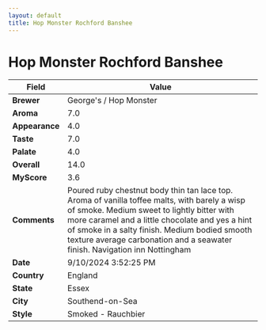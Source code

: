 ```yaml
---
layout: default
title: Hop Monster Rochford Banshee
---
```


# Hop Monster Rochford Banshee

| Field         | Value                                                                                                   |
|---------------|---------------------------------------------------------------------------------------------------------|
| **Brewer**    | George's / Hop Monster                                                                                        |
| **Aroma**     | 7.0                                                                                         |
| **Appearance**| 4.0                                                                                    |
| **Taste**     | 7.0                                                                                         |
| **Palate**    | 4.0                                                                                        |
| **Overall**   | 14.0                                                                                       |
| **MyScore**   | 3.6                                                                                       |
| **Comments**  | Poured ruby chestnut body thin tan lace top. Aroma of vanilla toffee malts,  with barely a wisp of smoke. Medium sweet to lightly bitter with more caramel and a little chocolate and yes a hint of smoke in a salty finish.  Medium bodied smooth texture average carbonation and a seawater finish. Navigation inn Nottingham                                                                                       |
| **Date**      | 9/10/2024 3:52:25 PM                                                                                          |
| **Country**   | England                                                                                       |
| **State**     | Essex                                                                                         |
| **City**      | Southend-on-Sea                                                                                          |
| **Style**     | Smoked - Rauchbier                                                                                         |
